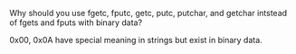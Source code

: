 Why should you use fgetc, fputc, getc, putc, putchar, and getchar intstead of fgets and fputs with binary data?

0x00, 0x0A have special meaning in strings but exist in binary data.
